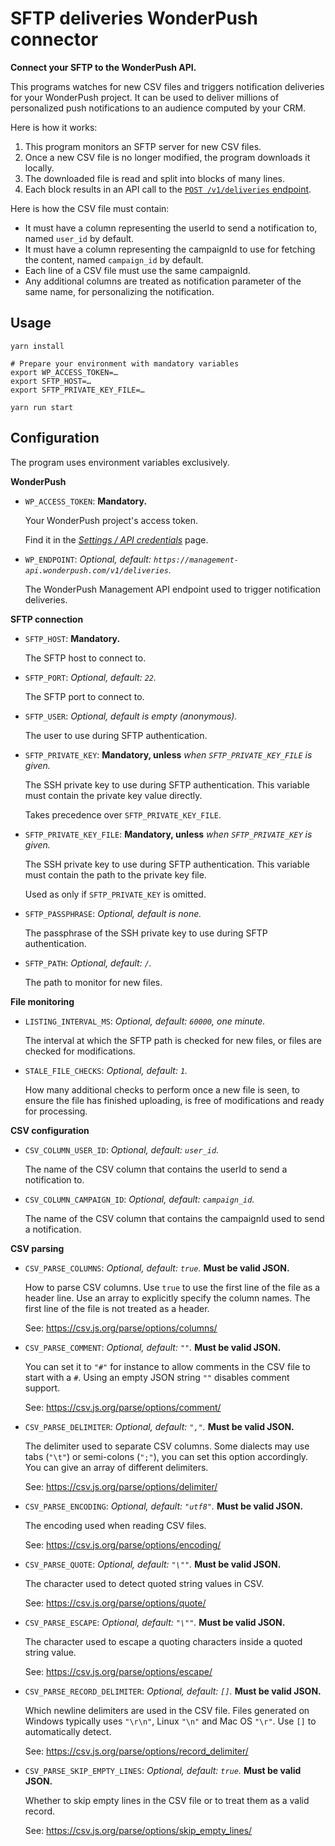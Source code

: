 # SFTP deliveries WonderPush connector

**Connect your SFTP to the WonderPush API.**

This programs watches for new CSV files and triggers notification deliveries for your WonderPush project.
It can be used to deliver millions of personalized push notifications to an audience computed by your CRM.

Here is how it works:

1. This program monitors an SFTP server for new CSV files.
2. Once a new CSV file is no longer modified, the program downloads it locally.
3. The downloaded file is read and split into blocks of many lines.
4. Each block results in an API call to the [`POST /v1/deliveries` endpoint](https://docs.wonderpush.com/reference/post-deliveries).

Here is how the CSV file must contain:

* It must have a column representing the userId to send a notification to, named `user_id` by default.
* It must have a column representing the campaignId to use for fetching the content, named `campaign_id` by default.
* Each line of a CSV file must use the same campaignId.
* Any additional columns are treated as notification parameter of the same name, for personalizing the notification.

## Usage

```
yarn install

# Prepare your environment with mandatory variables
export WP_ACCESS_TOKEN=…
export SFTP_HOST=…
export SFTP_PRIVATE_KEY_FILE=…

yarn run start
```

## Configuration

The program uses environment variables exclusively.

**WonderPush**

* `WP_ACCESS_TOKEN`: **Mandatory.**

  Your WonderPush project's access token.

  Find it in the [_Settings / API credentials_](https://dashboard.wonderpush.com/applications/-/api-credentials) page.

* `WP_ENDPOINT`: _Optional, default: `https://management-api.wonderpush.com/v1/deliveries`._

  The WonderPush Management API endpoint used to trigger notification deliveries.

**SFTP connection**

* `SFTP_HOST`: **Mandatory.**

  The SFTP host to connect to.

* `SFTP_PORT`: _Optional, default: `22`._

  The SFTP port to connect to.

* `SFTP_USER`: _Optional, default is empty (anonymous)._

  The user to use during SFTP authentication.

* `SFTP_PRIVATE_KEY`: **Mandatory, unless** _when `SFTP_PRIVATE_KEY_FILE` is given._

  The SSH private key to use during SFTP authentication.
  This variable must contain the private key value directly.

  Takes precedence over `SFTP_PRIVATE_KEY_FILE`.

* `SFTP_PRIVATE_KEY_FILE`: **Mandatory, unless** _when `SFTP_PRIVATE_KEY` is given._

  The SSH private key to use during SFTP authentication.
  This variable must contain the path to the private key file.

  Used as only if `SFTP_PRIVATE_KEY` is omitted.

* `SFTP_PASSPHRASE`: _Optional, default is none._

  The passphrase of the SSH private key to use during SFTP authentication.

* `SFTP_PATH`: _Optional, default: `/`._

  The path to monitor for new files.

**File monitoring**

* `LISTING_INTERVAL_MS`: _Optional, default: `60000`, one minute._

  The interval at which the SFTP path is checked for new files, or files are checked for modifications.

* `STALE_FILE_CHECKS`: _Optional, default: `1`._

  How many additional checks to perform once a new file is seen, to ensure the file has finished uploading, is free of modifications and ready for processing.

**CSV configuration**

* `CSV_COLUMN_USER_ID`: _Optional, default: `user_id`._

  The name of the CSV column that contains the userId to send a notification to.

* `CSV_COLUMN_CAMPAIGN_ID`: _Optional, default: `campaign_id`._

  The name of the CSV column that contains the campaignId used to send a notification.

**CSV parsing**

* `CSV_PARSE_COLUMNS`: _Optional, default: `true`._
  **Must be valid JSON.**

  How to parse CSV columns.
  Use `true` to use the first line of the file as a header line.
  Use an array to explicitly specify the column names. The first line of the file is not treated as a header.

  See: https://csv.js.org/parse/options/columns/

* `CSV_PARSE_COMMENT`: _Optional, default: `""`._
  **Must be valid JSON.**

  You can set it to `"#"` for instance to allow comments in the CSV file to start with a `#`.
  Using an empty JSON string `""` disables comment support.

  See: https://csv.js.org/parse/options/comment/

* `CSV_PARSE_DELIMITER`: _Optional, default: `","`._
  **Must be valid JSON.**

  The delimiter used to separate CSV columns.
  Some dialects may use tabs (`"\t"`) or semi-colons (`";"`), you can set this option accordingly.
  You can give an array of different delimiters.

  See: https://csv.js.org/parse/options/delimiter/

* `CSV_PARSE_ENCODING`: _Optional, default: `"utf8"`._
  **Must be valid JSON.**

  The encoding used when reading CSV files.

  See: https://csv.js.org/parse/options/encoding/

* `CSV_PARSE_QUOTE`: _Optional, default: `"\""`._
  **Must be valid JSON.**

  The character used to detect quoted string values in CSV.

  See: https://csv.js.org/parse/options/quote/

* `CSV_PARSE_ESCAPE`: _Optional, default: `"\""`._
  **Must be valid JSON.**

  The character used to escape a quoting characters inside a quoted string value.

  See: https://csv.js.org/parse/options/escape/

* `CSV_PARSE_RECORD_DELIMITER`: _Optional, default: `[]`._
  **Must be valid JSON.**

  Which newline delimiters are used in the CSV file.
  Files generated on Windows typically uses `"\r\n"`, Linux `"\n"` and Mac OS `"\r"`.
  Use `[]` to automatically detect.

  See: https://csv.js.org/parse/options/record_delimiter/

* `CSV_PARSE_SKIP_EMPTY_LINES`: _Optional, default: `true`._
  **Must be valid JSON.**

  Whether to skip empty lines in the CSV file or to treat them as a valid record.

  See: https://csv.js.org/parse/options/skip_empty_lines/
